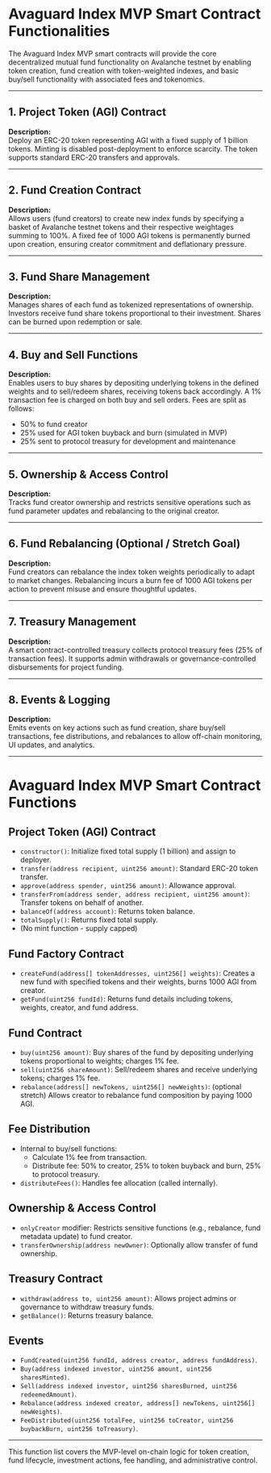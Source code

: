 # Avaguard Index MVP Smart Contract Functionalities

The Avaguard Index MVP smart contracts will provide the core decentralized mutual fund functionality on Avalanche testnet by enabling token creation, fund creation with token-weighted indexes, and basic buy/sell functionality with associated fees and tokenomics.

---

## 1. Project Token (AGI) Contract
**Description:**  
Deploy an ERC-20 token representing AGI with a fixed supply of 1 billion tokens. Minting is disabled post-deployment to enforce scarcity. The token supports standard ERC-20 transfers and approvals.

---

## 2. Fund Creation Contract
**Description:**  
Allows users (fund creators) to create new index funds by specifying a basket of Avalanche testnet tokens and their respective weightages summing to 100%. A fixed fee of 1000 AGI tokens is permanently burned upon creation, ensuring creator commitment and deflationary pressure.

---

## 3. Fund Share Management
**Description:**  
Manages shares of each fund as tokenized representations of ownership. Investors receive fund share tokens proportional to their investment. Shares can be burned upon redemption or sale.

---

## 4. Buy and Sell Functions
**Description:**  
Enables users to buy shares by depositing underlying tokens in the defined weights and to sell/redeem shares, receiving tokens back accordingly. A 1% transaction fee is charged on both buy and sell orders. Fees are split as follows:  
- 50% to fund creator  
- 25% used for AGI token buyback and burn (simulated in MVP)  
- 25% sent to protocol treasury for development and maintenance

---

## 5. Ownership & Access Control
**Description:**  
Tracks fund creator ownership and restricts sensitive operations such as fund parameter updates and rebalancing to the original creator.

---

## 6. Fund Rebalancing (Optional / Stretch Goal)
**Description:**  
Fund creators can rebalance the index token weights periodically to adapt to market changes. Rebalancing incurs a burn fee of 1000 AGI tokens per action to prevent misuse and ensure thoughtful updates.

---

## 7. Treasury Management
**Description:**  
A smart contract-controlled treasury collects protocol treasury fees (25% of transaction fees). It supports admin withdrawals or governance-controlled disbursements for project funding.

---

## 8. Events & Logging
**Description:**  
Emits events on key actions such as fund creation, share buy/sell transactions, fee distributions, and rebalances to allow off-chain monitoring, UI updates, and analytics.

---

# Avaguard Index MVP Smart Contract Functions

## Project Token (AGI) Contract
- `constructor()`: Initialize fixed total supply (1 billion) and assign to deployer.
- `transfer(address recipient, uint256 amount)`: Standard ERC-20 token transfer.
- `approve(address spender, uint256 amount)`: Allowance approval.
- `transferFrom(address sender, address recipient, uint256 amount)`: Transfer tokens on behalf of another.
- `balanceOf(address account)`: Returns token balance.
- `totalSupply()`: Returns fixed total supply.
- (No mint function - supply capped)

## Fund Factory Contract
- `createFund(address[] tokenAddresses, uint256[] weights)`: Creates a new fund with specified tokens and their weights, burns 1000 AGI from creator.
- `getFund(uint256 fundId)`: Returns fund details including tokens, weights, creator, and fund address.

## Fund Contract
- `buy(uint256 amount)`: Buy shares of the fund by depositing underlying tokens proportional to weights; charges 1% fee.
- `sell(uint256 shareAmount)`: Sell/redeem shares and receive underlying tokens; charges 1% fee.
- `rebalance(address[] newTokens, uint256[] newWeights)`: (optional stretch) Allows creator to rebalance fund composition by paying 1000 AGI.

## Fee Distribution
- Internal to buy/sell functions:
  - Calculate 1% fee from transaction.
  - Distribute fee: 50% to creator, 25% to token buyback and burn, 25% to protocol treasury.
- `distributeFees()`: Handles fee allocation (called internally).

## Ownership & Access Control
- `onlyCreator` modifier: Restricts sensitive functions (e.g., rebalance, fund metadata update) to fund creator.
- `transferOwnership(address newOwner)`: Optionally allow transfer of fund ownership.

## Treasury Contract
- `withdraw(address to, uint256 amount)`: Allows project admins or governance to withdraw treasury funds.
- `getBalance()`: Returns treasury balance.

## Events
- `FundCreated(uint256 fundId, address creator, address fundAddress)`.
- `Buy(address indexed investor, uint256 amount, uint256 sharesMinted)`.
- `Sell(address indexed investor, uint256 sharesBurned, uint256 redeemedAmount)`.
- `Rebalance(address indexed creator, address[] newTokens, uint256[] newWeights)`.
- `FeeDistributed(uint256 totalFee, uint256 toCreator, uint256 buybackBurn, uint256 toTreasury)`.


---

This function list covers the MVP-level on-chain logic for token creation, fund lifecycle, investment actions, fee handling, and administrative control.
